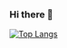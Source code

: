 ### Hi there 👋

[![Top Langs](https://github-readme-stats.vercel.app/api/top-langs/?username=ddhanushka&layout=compact)](https://github.com/anuraghazra/github-readme-stats)

<!--
**DDhanushka/DDhanushka** is a ✨ _special_ ✨ repository because its `README.md` (this file) appears on your GitHub profile.

Here are some ideas to get you started:

- 🔭 I’m currently working on ...
- 🌱 I’m currently learning ...
- 👯 I’m looking to collaborate on ...
- 🤔 I’m looking for help with ...
- 💬 Ask me about ...
- 📫 How to reach me: ...
- 😄 Pronouns: ...
- ⚡ Fun fact: ...
-->
